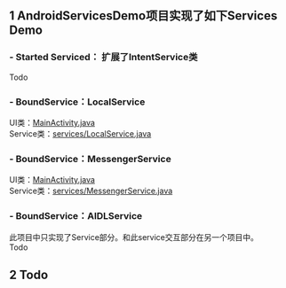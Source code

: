 ## 1 AndroidServicesDemo项目实现了如下Services Demo
### - Started Serviced： 扩展了IntentService类
  Todo
### - BoundService：LocalService
  UI类：[MainActivity.java](https://github.com/lewiyue/AndroidDev/tree/master/AndroidServicesDemo/src/com/lewi/androidservicesdemo/MainActivity.java)<br>
  Service类：[services/LocalService.java](https://github.com/lewiyue/AndroidDev/blob/master/AndroidServicesDemo/src/com/lewi/androidservicesdemo/services/LocalService.java)<br>
### - BoundService：MessengerService
  UI类：[MainActivity.java](https://github.com/lewiyue/AndroidDev/tree/master/AndroidServicesDemo/src/com/lewi/androidservicesdemo/MainActivity.java)<br>
  Service类：[services/MessengerService.java](https://github.com/lewiyue/AndroidDev/blob/master/AndroidServicesDemo/src/com/lewi/androidservicesdemo/services/MessengerService.java)<br>
### - BoundService：AIDLService
  此项目中只实现了Service部分。和此service交互部分在另一个项目中。<br>
  Todo
  

## 2 Todo
